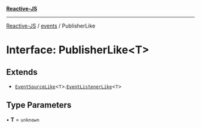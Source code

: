 [**Reactive-JS**](../../README.md)

***

[Reactive-JS](../../README.md) / [events](../README.md) / PublisherLike

# Interface: PublisherLike\<T\>

## Extends

- [`EventSourceLike`](EventSourceLike.md)\<`T`\>.[`EventListenerLike`](EventListenerLike.md)\<`T`\>

## Type Parameters

• **T** = `unknown`
